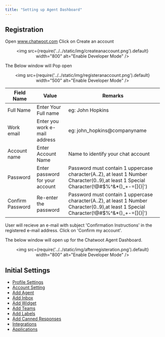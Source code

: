 ```yaml
---
title: "Setting up Agent Dashboard"
---
```


## Registration 
Open www.chatwoot.com 
Click on Create an account  
<div align="center">

<img src={require('../../static/img/createanaccount.png').default} width="800" alt="Enable Developer Mode" />

</div>

The Below window will Pop open  
<div align="center">

<img src={require('../../static/img/registeranaccount.png').default} width="500" alt="Enable Developer Mode" />

</div>

| Field Name       | Value                           | Remarks                                                                                                                                   |
|------------------|---------------------------------|-------------------------------------------------------------------------------------------------------------------------------------------|
| Full Name        | Enter Your Full name            | eg: John Hopkins                                                                                                                          |
| Work email       | Enter you work e-mail address   | eg: john_hopkins@companyname                                                                                                              |
| Account name     | Enter Account Name              | Name to identify your chat account                                                                                                        |
| Password         | Enter password for your account | Password must contain 1 uppercase character(A..Z), at least 1 Number Character(0..9),at least 1 Special  Character(!@#$%^&*()_+-=[]{}\|') |
| Confirm Password | Re-enter the password           | Password must contain 1 uppercase character(A..Z), at least 1 Number Character(0..9),at least 1 Special  Character(!@#$%^&*()_+-=[]{}\|') |

User will recieve an e-mail with subject 'Confirmation Instructions' in the registered e-mail address. Click on 'Confirm my account'.

The below window will open up for the Chatwoot Agent Dashboard.  
<div align="center">

<img src={require('../../static/img/afterregisteration.png').default} width="800" alt="Enable Developer Mode" />

</div>



## Initial Settings

- [Profile Settings](profile-settings.md)
- [Account Setting](account-settings.md)
- [Add Agent](add-agent-settings.md)
- [Add Inbox](add-inbox-settings.md)
- [Add Widget](setting-up-chatwootwidget.md)
- [Add Teams](add-teams-settings.md)
- [Add Labels](add-label-settings.md)
- [Add Canned Responses](canned-response-settings.md)
- [Integrations](integrations.md)
- [Applications](applications.md)


